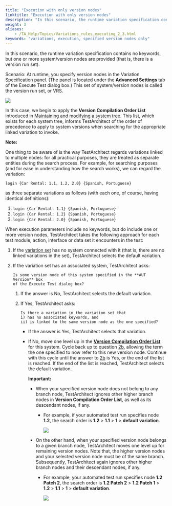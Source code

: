 ```yaml
--- 
title: "Execution with only version nodes"
linktitle: "Execution with only version nodes"
description: "In this scenario, the runtime variation specification contains no keywords, but one or more system/version nodes are provided (that is, there is a version run set)."
weight: 3
aliases: 
    - /TA_Help/Topics/Variations_rules_executing_2_3.html
keywords: "variations, execution, specified version nodes only"
---
```


In this scenario, the runtime variation specification contains no keywords, but one or more system/version nodes are provided \(that is, there is a version run set\).

Scenario: At runtime, you specify version nodes in the Variation Specification panel. \(The panel is located under the **Advanced Settings** tab of the Execute Test dialog box.\) This set of system/version nodes is called the version run set, or VRS.

![](/images/TA_Help/Images/ug_systemtree30.png)

In this case, we begin to apply the **Version Compilation Order List** introduced in [Maintaining and modifying a system tree](/TA_Help/Topics/Variations_create_linked_mainitaining_modifying_system_tree.html). This list, which exists for each system tree, informs TestArchitect of the order of precedence to apply to system versions when searching for the appropriate linked variation to invoke.

**Note:**

One thing to be aware of is the way TestArchitect regards variations linked to multiple nodes: for all practical purposes, they are treated as separate entities during the search process. For example, for searching purposes \(and for ease in understanding how the search works\), we can regard the variation:

```
login {Car Rental: 1.1, 1.2, 2.0} {Spanish, Portuguese}
```

as three separate variations as follows \(with each one, of course, having identical definitions\):

1.  `login {Car Rental: 1.1} {Spanish, Portuguese}`
2.  `login {Car Rental: 1.2} {Spanish, Portuguese}`
3.  `login {Car Rental: 2.0} {Spanish, Portuguese}`

When execution parameters include no keywords, but do include one or more version nodes, TestArchitect takes the following approach for each test module, action, interface or data set it encounters in the test:

1.  If the [variation set](/TA_Glossary/Topics/glossaryVariationSet.html) has no system connected with it \(that is, there are no linked variations in the set\), TestArchitect selects the default variation.
2.  If the variation set has an associated system, TestArchitect asks:

    ```
    Is some version node of this system specified in the **AUT Version** box
    of the Execute Test dialog box?
    ```

    1.  If the answer is No, TestArchitect selects the default variation.
    2.  If Yes, TestArchitect asks:

        ```
        Is there a variation in the variation set that 
        i) has no associated keywords, and 
        ii) is linked to the same version node as the one specified?
        ```

        -   If the answer is Yes, TestArchitect selects that variation.
        -   If No, move one level up in the [**Version Compilation Order List**](/TA_Help/Topics/Variations_create_linked_mainitaining_modifying_system_tree.html) for this system. Cycle back up to question [2b](#li.version_node_found), allowing the term the one specified to now refer to this new version node. Continue with this cycle until the answer to [2b](#li.version_node_found) is Yes, or the end of the list is reached. If the end of the list is reached, TestArchitect selects the default variation.

            **Important:**

            -   When your specified version node does not belong to any branch node, TestArchitect ignores other higher branch nodes in **Version Compilation Order List**, as well as its descendant nodes, if any.
                -   For example, if your automated test run specifies node **1.2**, the search order is **1.2** \> **1.1** \> **1** \> **default variation**.

                    ![](/images/TA_Help/Images/Execution_rules_variation.png)

            -   On the other hand, when your specified version node belongs to a given branch node, TestArchitect moves one level up for remaining version nodes. Note that, the higher version nodes and your selected version node must be of the same branch. Subsequently, TestArchitect again ignores other higher branch nodes and their descendant nodes, if any.
                -   For example, your automated test run specifies node **1.2 Patch 2**, the search order is **1.2 Patch 2** \> **1.2 Patch 1** \> **1.2** \> **1.1** \> **1** \> **default variation**.

                    ![](/images/TA_Help/Images/Execution_rules_variation_2.png)





